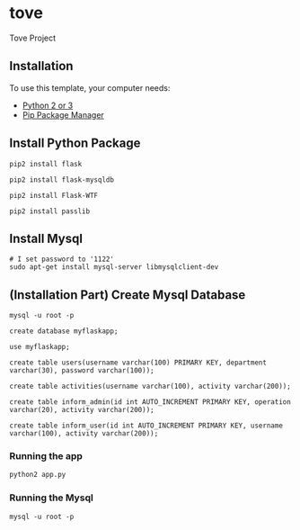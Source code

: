 # tove
Tove Project

## Installation

To use this template, your computer needs:

- [Python 2 or 3](https://python.org)
- [Pip Package Manager](https://pypi.python.org/pypi)


## Install Python Package
```
pip2 install flask

pip2 install flask-mysqldb

pip2 install Flask-WTF

pip2 install passlib
```


## Install Mysql

```
# I set password to '1122'
sudo apt-get install mysql-server libmysqlclient-dev
```


## (Installation Part) Create Mysql Database

```
mysql -u root -p

create database myflaskapp;

use myflaskapp;

create table users(username varchar(100) PRIMARY KEY, department varchar(30), password varchar(100));

create table activities(username varchar(100), activity varchar(200));

create table inform_admin(id int AUTO_INCREMENT PRIMARY KEY, operation varchar(20), activity varchar(200));

create table inform_user(id int AUTO_INCREMENT PRIMARY KEY, username varchar(100), activity varchar(200));
```


### Running the app

```bash
python2 app.py
```

### Running the Mysql

```
mysql -u root -p
```
